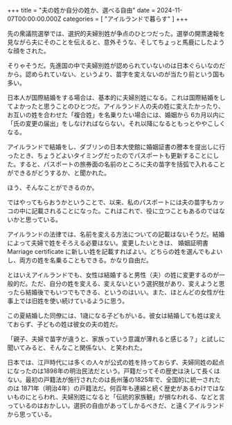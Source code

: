 +++
title = "夫の姓か自分の姓か、選べる自由"
date = 2024-11-07T00:00:00.000Z
categories = [ "アイルランドで暮らす" ]
+++

先の衆議院選挙では、選択的夫婦別姓が争点のひとつだった。選挙の開票速報を見ながら夫にそのことを伝えると、意外そうな、そしてちょっと馬鹿にしたような顔をされた。

<!--more-->

そりゃそうだ。先進国の中で夫婦別姓が認められていないのは日本ぐらいなのだから。認められていない、というより、苗字を変えないのが当たり前という国も多い。

日本人が国際結婚をする場合は、基本的に夫婦別姓になる。これは国際結婚をしてよかったと思うことのひとつだ。アイルランド人の夫の姓に変えたかったり、お互いの姓を合わせた「複合姓」を名乗りたい場合には、婚姻から 6カ月以内に「氏の変更の届出」をしなければならない。それ以降になるともっとややこしくなる。

アイルランドで結婚をし、ダブリンの日本大使館に婚姻証書の謄本を提出しに行ったとき、ちょうどよいタイミングだったのでパスポートも更新することにした。すると、パスポートの旅券面の名前のところに夫の苗字を括弧で入れることができるがどうするか、と聞かれた。

ほう、そんなことができるのか。

ではやってもらおうかということで、以来、私のパスポートには夫の苗字もカッコの中に記載されることになった。これはこれで、役に立つこともあるのではないかと思っている。

アイルランドの法律では、名前を変える方法についての記載はないそうだ。結婚によって夫婦で姓をそろえる必要はない。変更したいときは、 婚姻証明書 Marriage certificate に新しい姓を記載すればよい。どちらの姓を選んでもよいし、両方の姓を名乗ることもできる。かなり自由だ。

とはいえアイルランドでも、女性は結婚すると男性（夫）の姓に変更するのが一般的だ。ただ、自分の姓を変える、変えないという選択肢があり、変えようと思ったら結婚後でもいつでもできる、というのはいい。また、ほとんどの女性が仕事上では旧姓を使い続けているように思う。

この夏結婚した同僚には、1歳になる子どもがいる。彼女は結婚しても姓は変えておらず、子どもの姓は彼女の夫の姓だ。

「親子、夫婦で苗字が違うと、家族っていう意識が薄れると感じる？」と試しに聞いてみると、そんなこと関係ない、と笑われた。

日本では、江戸時代には多くの人々が公式の姓を持っておらず、夫婦同姓の起点になったのは1898年の明治民法だという。戸籍だってその歴史は決して長くはない。最初の戸籍法が施行されたのは長州藩の1825年で、全国的に統一されたのは 1871年（明治4年）の戸籍法だ。何百年も連綿と続く歴史があるわけではないものにとらわれ、夫婦別姓になると「伝統的家族観」が損なわれる、などと言っているのはおかしい。選択の自由があってしかるべきだ、と遠くアイルランドから思っている。
